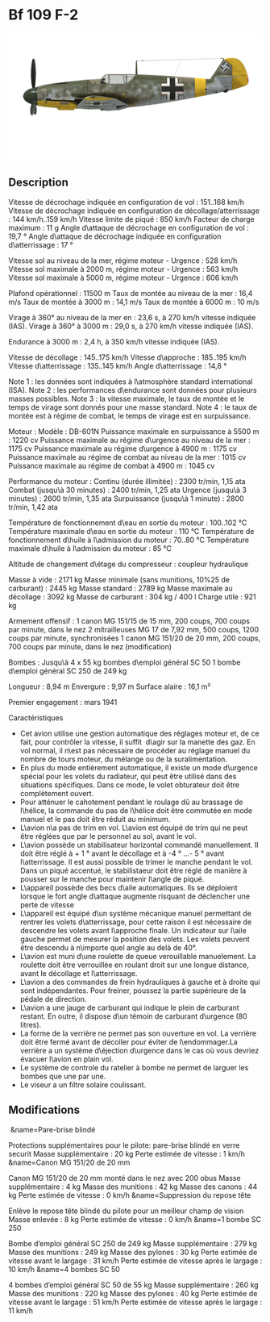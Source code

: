# Bf 109 F-2

![bf109f2](../images/bf109f2.png)

## Description

Vitesse de décrochage indiquée en configuration de vol : 151..168 km/h
Vitesse de décrochage indiquée en configuration de décollage/atterrissage : 144 km/h..159 km/h
Vitesse limite de piqué : 850 km/h
Facteur de charge maximum : 11 g
Angle d\attaque de décrochage en configuration de vol : 19,7 °
Angle d\attaque de décrochage indiquée en configuration d\atterrissage : 17 °

Vitesse sol au niveau de la mer, régime moteur - Urgence : 528 km/h
Vitesse sol maximale à 2000 m, régime moteur - Urgence : 563 km/h
Vitesse sol maximale à 5000 m, régime moteur - Urgence : 606 km/h

Plafond opérationnel : 11500 m
Taux de montée au niveau de la mer : 16,4 m/s
Taux de montée à 3000 m : 14,1 m/s
Taux de montée à 6000 m : 10 m/s

Virage à 360° au niveau de la mer en : 23,6 s, à 270 km/h vitesse indiquée (IAS).
Virage à 360° à 3000 m : 29,0 s, à 270 km/h vitesse indiquée (IAS).

Endurance à 3000 m : 2,4 h, à 350 km/h vitesse indiquée (IAS).

Vitesse de décollage : 145..175 km/h
Vitesse d\approche : 185..195 km/h
Vitesse d\atterrissage : 135..145 km/h
Angle d\atterrissage : 14,8 °

Note 1 : les données sont indiquées à l\atmosphère standard international (ISA).
Note 2 : les performances d\endurance sont données pour plusieurs masses possibles.
Note 3 : la vitesse maximale, le taux de montée et le temps de virage sont donnés pour une masse standard.
Note 4 : le taux de montée est à régime de combat, le temps de virage est en surpuissance.

Moteur :
Modèle : DB-601N
Puissance maximale en surpuissance à 5500 m : 1220 cv
Puissance maximale au régime d\urgence au niveau de la mer : 1175 cv
Puissance maximale au régime d\urgence à 4900 m : 1175 cv
Puissance maximale au régime de combat au niveau de la mer : 1015 cv
Puissance maximale au régime de combat à 4900 m : 1045 cv

Performance du moteur :
Continu (durée illimitée) : 2300 tr/min, 1,15 ata
Combat (jusqu\à 30 minutes) : 2400 tr/min, 1,25 ata
Urgence (jusqu\à 3 minutes) : 2600 tr/min, 1,35 ata
Surpuissance (jusqu\à 1 minute) : 2800 tr/min, 1,42 ata

Température de fonctionnement d\eau en sortie du moteur : 100..102 °C
Température maximale d\eau en sortie du moteur : 110 °C
Température de fonctionnement d\huile à l\admission du moteur : 70..80 °C
Température maximale d\huile à l\admission du moteur : 85 °C

Altitude de changement d\étage du compresseur : coupleur hydraulique

Masse à vide : 2171 kg
Masse minimale (sans munitions, 10%25 de carburant) : 2445 kg
Masse standard : 2789 kg
Masse maximale au décollage : 3092 kg
Masse de carburant : 304 kg / 400 l
Charge utile : 921 kg

Armement offensif :
1 canon MG 151/15 de 15 mm, 200 coups, 700 coups par minute, dans le nez
2 mitrailleuses MG 17 de 7,92 mm, 500 coups, 1200 coups par minute, synchronisées
1 canon MG 151/20 de 20 mm, 200 coups, 700 coups par minute, dans le nez (modification)

Bombes :
Jusqu\à 4 x 55 kg bombes d\emploi général SC 50
1 bombe d\emploi général SC 250 de 249 kg

Longueur : 8,94 m
Envergure : 9,97 m
Surface alaire : 16,1 m²

Premier engagement : mars 1941

Caractéristiques
- Cet avion utilise une gestion automatique des réglages moteur et, de ce fait, pour contrôler la vitesse, il suffit  d\agir sur la manette des gaz. En vol normal, il n\est pas nécessaire de procéder au réglage manuel du nombre de tours moteur, du mélange ou de la suralimentation.
- En plus du mode entièrement automatique, il existe un mode d\urgence spécial pour les volets du radiateur, qui peut être utilisé dans des situations spécifiques. Dans ce mode, le volet obturateur doit être complètement ouvert.
- Pour atténuer le cahotement pendant le roulage dû au brassage de l\hélice, la commande du pas de l\hélice doit être commutée en mode manuel et le pas doit être réduit au minimum.
- L\avion n\a pas de trim en vol. L\avion est équipé de trim qui ne peut être réglées que par le personnel au sol, avant le vol.
- L\avion possède un stabilisateur horizontal commandé manuellement. Il doit être réglé à + 1 ° avant le décollage et à -4 ° ...- 5 ° avant l\atterrissage. Il est aussi possible de trimer le manche pendant le vol. Dans un piqué accentué, le stabilistaeur doit être réglé de manière à pousser sur le manche pour maintenir l\angle de piqué.
- L\appareil possède des becs d\aile automatiques. Ils se déploient lorsque le fort angle d\attaque augmente risquant de déclencher une perte de vitesse 
- L\appareil est équipé d\un système mécanique manuel permettant de rentrer les volets d\atterrissage, pour cette raison il est nécessaire de descendre les volets avant l\approche finale. Un indicateur sur l\aile gauche permet de mesurer la position des volets. Les volets peuvent être descendu à n\importe quel angle au delà de 40°.
- L\avion est muni d\une roulette de queue verouillable manuelement. La roulette doit être verrouillée en roulant droit sur une longue distance, avant le décollage et l\atterrissage.
- L\avion a des commandes de frein hydrauliques à gauche et à droite qui sont indépendantes. Pour freiner, poussez la partie supérieure de la pédale de direction.
- L\avion a une jauge de carburant qui indique le plein de carburant restant. En outre, il dispose d\un témoin de carburant d\urgence (80 litres).
- La forme de la verrière ne permet pas son ouverture en vol. La verrière doit être fermé avant de décoller pour éviter de l\endommager.La verrière a un système d\éjection d\urgence dans le cas où vous devriez évacuer l\avion en plain vol.
- Le système de controle du ratelier à bombe ne permet de larguer les bombes que une par une.
- Le viseur a un filtre solaire coulissant.

## Modifications
﻿
&name=Pare-brise blindé

Protections supplémentaires pour le pilote: pare-brise blindé en verre securit
Masse supplémentaire : 20 kg
Perte estimée de vitesse : 1 km/h﻿
&name=Canon MG 151/20 de 20 mm

Canon MG 151/20 de 20 mm monté dans le nez avec 200 obus
Masse supplémentaire : 4 kg
Masse des munitions : 42 kg
Masse des canons : 44 kg
Perte estimée de vitesse : 0 km/h﻿
&name=Suppression du repose tête

Enlève le repose tête blindé du pilote pour un meilleur champ de vision
Masse enlevée : 8 kg
Perte estimée de vitesse : 0 km/h﻿
&name=1 bombe SC 250

Bombe d’emploi général SC 250 de 249 kg
Masse supplémentaire : 279 kg
Masse des munitions : 249 kg
Masse des pylones : 30 kg
Perte estimée de vitesse avant le largage : 31 km/h
Perte estimée de vitesse après le largage : 10 km/h﻿
&name=4 bombes SC 50

4 bombes d’emploi général SC 50 de 55 kg
Masse supplémentaire : 260 kg
Masse des munitions : 220 kg
Masse des pylones : 40 kg
Perte estimée de vitesse avant le largage : 51 km/h
Perte estimée de vitesse après le largage : 11 km/h